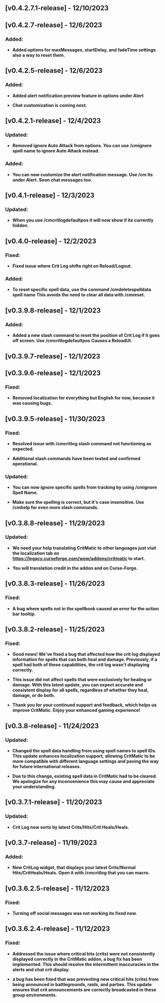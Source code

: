 ## [v0.4.2.7.1-release] - 12/10/2023


## [v0.4.2.7-release] - 12/6/2023

### Added:

- **Added options for maxMessages, startDelay, and fadeTime settings also a way to reset them.**



## [v0.4.2.5-release] - 12/6/2023

### Added:

- **Added alert notification preview feature in options under Alert**

- **Chat customization is coming next.**



## [v0.4.2.1-release] - 12/4/2023

### Updated:

- **Removed ignore Auto Attack from options. You can use /cmignore spell name to ignore Auto Attack instead.**


### Added:

- **You can now customize the alert notification message. Use /cm Its under Alert. Soon chat messages too.**



## [v0.4.1-release] - 12/3/2023

### Updated:

- **When you use /cmcritlogdefaultpos it will now show if its currently hidden.**

## [v0.4.0-release] - 12/2/2023

### Fixed:

- **Fixed issue where Crit Log shifts right on Reload/Logout.**

### Added:

- **To reset specific spell data, use the command /cmdeletespelldata spell name This avoids the need to clear all data
  with /cmreset.**

## [v0.3.9.8-release] - 12/1/2023

### Added:

- **Added a new slash command to reset the position of Crit Log if it goes off screen. Use /cmcritlogdefaultpos Causes a
  ReloadUI.**

## [v0.3.9.7-release] - 12/1/2023

## [v0.3.9.6-release] - 12/1/2023

### Fixed:

- **Removed localization for everything but English for now, because it was causing bugs.**

## [v0.3.9.5-release] - 11/30/2023

### Fixed:

- **Resolved issue with /cmcritlog slash command not functioning as expected.**

- **Additional slash commands have been tested and confirmed operational.**

### Updated:

- **You can now ignore specific spells from tracking by using /cmignore Spell Name.**

- **Make sure the spelling is correct, but it's case insensitive. Use /cmhelp for even more slash commands.**

## [v0.3.8.8-release] - 11/29/2023

### Updated:

- **We need your help translating CritMatic to other languages just visit the localization tab
  on https://legacy.curseforge.com/wow/addons/critmatic to start.**

- **You will translation credit in the addon and on Curse-Forge.**

## [v0.3.8.3-release] - 11/26/2023

### Fixed:

- **A bug where spells not in the spellbook caused an error for the action bar tooltip.**

## [v0.3.8.2-release] - 11/25/2023

### Fixed:

- **Good news! We've fixed a bug that affected how the crit log displayed information for spells that can both heal and
  damage. Previously, if a spell had both of these capabilities, the crit log wasn't displaying correctly.**

- **This issue did not affect spells that were exclusively for healing or damage. With this latest update, you can
  expect accurate and consistent display for all spells, regardless of whether they heal, damage, or do both.**

- **Thank you for your continued support and feedback, which helps us improve CritMatic. Enjoy your enhanced gaming
  experience!**

## [v0.3.8-release] - 11/24/2023

### Updated:

- **Changed the spell data handling from using spell names to spell IDs. This update enhances localization support,
  allowing CritMatic to be more compatible with different language settings and paving the way for future international
  releases.**

- **Due to this change, existing spell data in CritMatic had to be cleared. We apologize for any inconvenience this may
  cause and appreciate your understanding.**

## [v0.3.7.1-release] - 11/20/2023

### Updated:

- **Crit Log now sorts by latest Crits/Hits/Crit Heals/Heals.**

## [v0.3.7-release] - 11/19/2023

### Added:

- **New CritLog widget, that displays your latest Crits/Normal Hits/CritHeals/Heals. Open it with /cmcritlog that
  you can macro.**

## [v0.3.6.2.5-release] - 11/12/2023

### Fixed:

- **Turning off social messages was not working its fixed now.**

## [v0.3.6.2.4-release] - 11/12/2023

### Fixed:

- **Addressed the issue where critical hits (crits) were not consistently displayed correctly in the CritMatic addon, a
  bug fix has been implemented. This should resolve the intermittent inaccuracies in the alerts and chat crit display.**

- **a bug has been fixed that was preventing new critical hits (crits) from being announced in battlegrounds, raids, and
  parties. This update ensures that crit announcements are correctly broadcasted in these group environments.**

